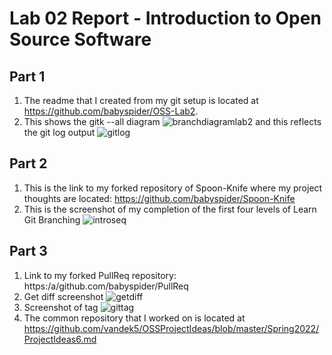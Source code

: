 # Lab 02 Report - Introduction to Open Source Software
## Part 1
1. The readme that I created from my git setup is located at https://github.com/babyspider/OSS-Lab2.
2. This shows the gitk --all diagram
![branchdiagramlab2](https://user-images.githubusercontent.com/44532905/150657729-a61bd4c3-bd4b-4199-be24-c79fd39031aa.PNG)
and this reflects the git log output 
![gitlog](https://user-images.githubusercontent.com/44532905/150657783-de32fb8d-0eb7-422a-953c-53a2fa03e25d.PNG)
## Part 2
1. This is the link to my forked repository of Spoon-Knife where my project thoughts are located: https://github.com/babyspider/Spoon-Knife 
2. This is the screenshot of my completion of the first four levels of Learn Git Branching
![introseq](https://user-images.githubusercontent.com/44532905/150658298-a1e94754-3a35-4783-b3ec-c69d74974106.PNG)
## Part 3
1. Link to my forked PullReq repository: https:/a/github.com/babyspider/PullReq
2. Get diff screenshot
![getdiff](https://user-images.githubusercontent.com/44532905/150694104-38e635f4-5744-4f5a-a6a9-5fbad9bdd6eb.PNG)
3. Screenshot of tag
![gittag](https://user-images.githubusercontent.com/44532905/150694287-21da686d-5478-41ab-abad-1a643c80d9c5.PNG)
5. The common repository that I worked on is located at https://github.com/vandek5/OSSProjectIdeas/blob/master/Spring2022/ProjectIdeas6.md 
